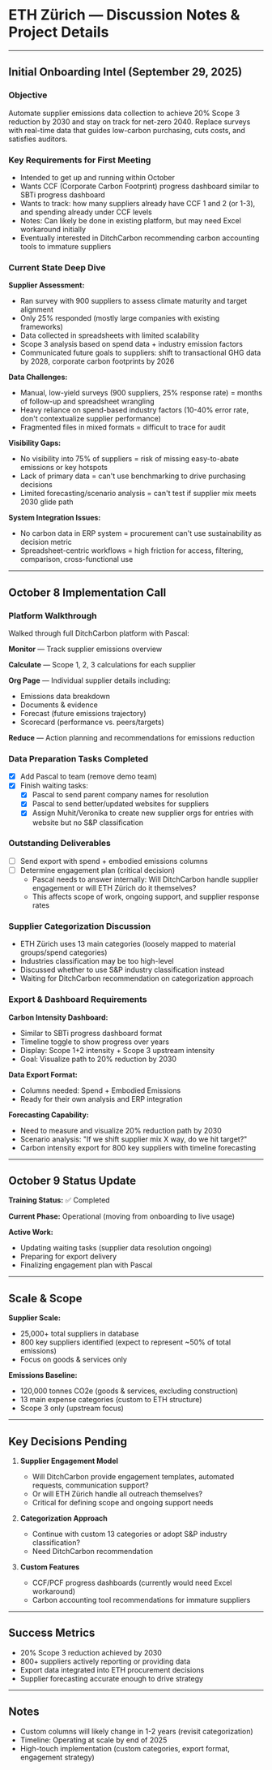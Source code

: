# ETH Zürich — Discussion Notes & Project Details

---

## Initial Onboarding Intel (September 29, 2025)

### Objective
Automate supplier emissions data collection to achieve 20% Scope 3 reduction by 2030 and stay on track for net-zero 2040. Replace surveys with real-time data that guides low-carbon purchasing, cuts costs, and satisfies auditors.

### Key Requirements for First Meeting
- Intended to get up and running within October
- Wants CCF (Corporate Carbon Footprint) progress dashboard similar to SBTi progress dashboard
- Wants to track: how many suppliers already have CCF 1 and 2 (or 1-3), and spending already under CCF levels
- Notes: Can likely be done in existing platform, but may need Excel workaround initially
- Eventually interested in DitchCarbon recommending carbon accounting tools to immature suppliers

### Current State Deep Dive

**Supplier Assessment:**
- Ran survey with 900 suppliers to assess climate maturity and target alignment
- Only 25% responded (mostly large companies with existing frameworks)
- Data collected in spreadsheets with limited scalability
- Scope 3 analysis based on spend data + industry emission factors
- Communicated future goals to suppliers: shift to transactional GHG data by 2028, corporate carbon footprints by 2026

**Data Challenges:**
- Manual, low-yield surveys (900 suppliers, 25% response rate) = months of follow-up and spreadsheet wrangling
- Heavy reliance on spend-based industry factors (10-40% error rate, don't contextualize supplier performance)
- Fragmented files in mixed formats = difficult to trace for audit

**Visibility Gaps:**
- No visibility into 75% of suppliers = risk of missing easy-to-abate emissions or key hotspots
- Lack of primary data = can't use benchmarking to drive purchasing decisions
- Limited forecasting/scenario analysis = can't test if supplier mix meets 2030 glide path

**System Integration Issues:**
- No carbon data in ERP system = procurement can't use sustainability as decision metric
- Spreadsheet-centric workflows = high friction for access, filtering, comparison, cross-functional use

---

## October 8 Implementation Call

### Platform Walkthrough
Walked through full DitchCarbon platform with Pascal:

**Monitor** — Track supplier emissions overview

**Calculate** — Scope 1, 2, 3 calculations for each supplier

**Org Page** — Individual supplier details including:
- Emissions data breakdown
- Documents & evidence
- Forecast (future emissions trajectory)
- Scorecard (performance vs. peers/targets)

**Reduce** — Action planning and recommendations for emissions reduction

### Data Preparation Tasks Completed
- [x] Add Pascal to team (remove demo team)
- [x] Finish waiting tasks:
  - [x] Pascal to send parent company names for resolution
  - [x] Pascal to send better/updated websites for suppliers
  - [x] Assign Muhit/Veronika to create new supplier orgs for entries with website but no S&P classification

### Outstanding Deliverables
- [ ] Send export with spend + embodied emissions columns
- [ ] Determine engagement plan (critical decision)
  - Pascal needs to answer internally: Will DitchCarbon handle supplier engagement or will ETH Zürich do it themselves?
  - This affects scope of work, ongoing support, and supplier response rates

### Supplier Categorization Discussion
- ETH Zürich uses 13 main categories (loosely mapped to material groups/spend categories)
- Industries classification may be too high-level
- Discussed whether to use S&P industry classification instead
- Waiting for DitchCarbon recommendation on categorization approach

### Export & Dashboard Requirements

**Carbon Intensity Dashboard:**
- Similar to SBTi progress dashboard format
- Timeline toggle to show progress over years
- Display: Scope 1+2 intensity + Scope 3 upstream intensity
- Goal: Visualize path to 20% reduction by 2030

**Data Export Format:**
- Columns needed: Spend + Embodied Emissions
- Ready for their own analysis and ERP integration

**Forecasting Capability:**
- Need to measure and visualize 20% reduction path by 2030
- Scenario analysis: "If we shift supplier mix X way, do we hit target?"
- Carbon intensity export for 800 key suppliers with timeline forecasting

---

## October 9 Status Update

**Training Status:** ✅ Completed

**Current Phase:** Operational (moving from onboarding to live usage)

**Active Work:**
- Updating waiting tasks (supplier data resolution ongoing)
- Preparing for export delivery
- Finalizing engagement plan with Pascal

---

## Scale & Scope

**Supplier Scale:**
- 25,000+ total suppliers in database
- 800 key suppliers identified (expect to represent ~50% of total emissions)
- Focus on goods & services only

**Emissions Baseline:**
- 120,000 tonnes CO2e (goods & services, excluding construction)
- 13 main expense categories (custom to ETH structure)
- Scope 3 only (upstream focus)

---

## Key Decisions Pending

1. **Supplier Engagement Model**
   - Will DitchCarbon provide engagement templates, automated requests, communication support?
   - Or will ETH Zürich handle all outreach themselves?
   - Critical for defining scope and ongoing support needs

2. **Categorization Approach**
   - Continue with custom 13 categories or adopt S&P industry classification?
   - Need DitchCarbon recommendation

3. **Custom Features**
   - CCF/PCF progress dashboards (currently would need Excel workaround)
   - Carbon accounting tool recommendations for immature suppliers

---

## Success Metrics

- 20% Scope 3 reduction achieved by 2030
- 800+ suppliers actively reporting or providing data
- Export data integrated into ETH procurement decisions
- Supplier forecasting accurate enough to drive strategy

---

## Notes

- Custom columns will likely change in 1-2 years (revisit categorization)
- Timeline: Operating at scale by end of 2025
- High-touch implementation (custom categories, export format, engagement strategy)
